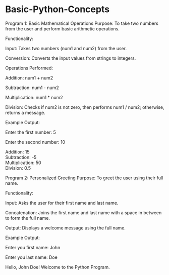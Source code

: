 # Basic-Python-Concepts
Program 1: Basic Mathematical Operations
Purpose:
To take two numbers from the user and perform basic arithmetic operations.

Functionality:

Input: Takes two numbers (num1 and num2) from the user.

Conversion: Converts the input values from strings to integers.

Operations Performed:

Addition: num1 + num2

Subtraction: num1 - num2

Multiplication: num1 * num2

Division: Checks if num2 is not zero, then performs num1 / num2; otherwise, returns a message.

Example Output:

Enter the first number: 5

Enter the second number: 10

Addition: 15  
Subtraction: -5  
Multiplication: 50  
Division: 0.5

Program 2: Personalized Greeting
Purpose:
To greet the user using their full name.

Functionality:

Input: Asks the user for their first name and last name.

Concatenation: Joins the first name and last name with a space in between to form the full name.

Output: Displays a welcome message using the full name.

Example Output:

Enter you first name: John

Enter you last name: Doe

Hello, John Doe! Welcome to the Python Program.
